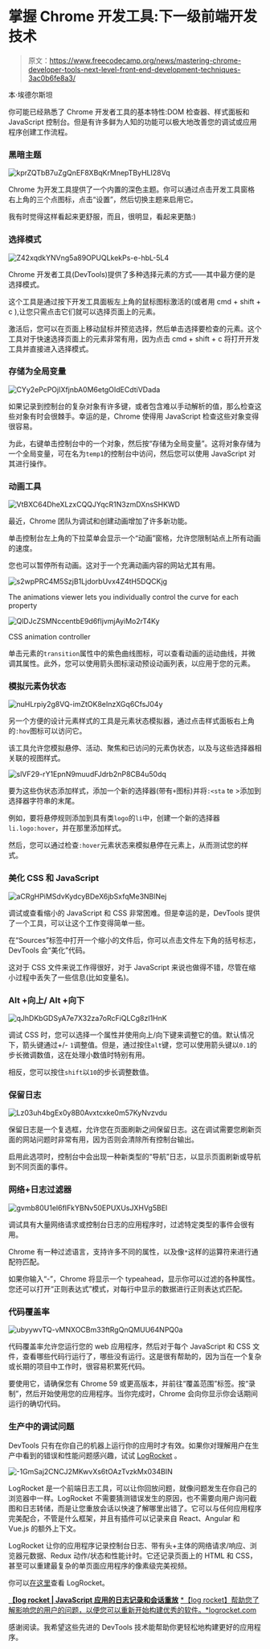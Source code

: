 # 掌握 Chrome 开发工具:下一级前端开发技术

> 原文：<https://www.freecodecamp.org/news/mastering-chrome-developer-tools-next-level-front-end-development-techniques-3ac0b6fe8a3/>

本·埃德尔斯坦

你可能已经熟悉了 Chrome 开发者工具的基本特性:DOM 检查器、样式面板和 JavaScript 控制台。但是有许多鲜为人知的功能可以极大地改善您的调试或应用程序创建工作流程。

### 黑暗主题

![kprZQTbB7uZgQnEF8XBqKrMnepTByHLI28Vq](img/58778d3a80582279c7125840660f91dc.png)

Chrome 为开发工具提供了一个内置的深色主题。你可以通过点击开发工具窗格右上角的三个点图标，点击“设置”，然后切换主题来启用它。

我有时觉得这样看起来更舒服，而且，很明显，看起来更酷:)

### 选择模式

![Z42xqdkYNVng5a89OPUQLkekPs-e-hbL-5L4](img/dd87ebb2979f958148a21fbeb6aeb744.png)

Chrome 开发者工具(DevTools)提供了多种选择元素的方式——其中最方便的是选择模式。

这个工具是通过按下开发工具面板左上角的鼠标图标激活的(或者用 cmd + shift + c ),让您只需点击它们就可以选择页面上的元素。

激活后，您可以在页面上移动鼠标并预览选择，然后单击选择要检查的元素。这个工具对于快速选择页面上的元素非常有用，因为点击 cmd + shift + c 将打开开发工具并直接进入选择模式。

### 存储为全局变量

![CYy2ePcPOjIXfjnbA0M6etgOIdECdtiVDada](img/bfddad0008b7fa9e7f29b56641669640.png)

如果记录到控制台的复杂对象有许多键，或者包含难以手动解析的值，那么检查这些对象有时会很棘手。幸运的是，Chrome 使得用 JavaScript 检查这些对象变得很容易。

为此，右键单击控制台中的一个对象，然后按“存储为全局变量”。这将对象存储为一个全局变量，可在名为`temp1`的控制台中访问，然后您可以使用 JavaScript 对其进行操作。

### 动画工具

![VtBXC64DheXLzxCQQJYqcR1N3zmDXnsSHKWD](img/4674d03cdfc2adea85b9f24e03702925.png)

最近，Chrome 团队为调试和创建动画增加了许多新功能。

单击控制台左上角的下拉菜单会显示一个“动画”窗格，允许您限制站点上所有动画的速度。

您也可以暂停所有动画。这对于一个充满动画内容的网站尤其有用。

![s2wpPRC4M5SzjB1LjdorbUvx4Z4tH5DQCKjg](img/70db768f5129b8d017eab9e50df0a4b5.png)

The animations viewer lets you individually control the curve for each property

![QlDJcZSMNccentbE9d6fIjvmjAyiMo2rT4Ky](img/71247e6e84be1affa5bf6db8c5c02505.png)

CSS animation controller

单击元素的`transition`属性中的紫色曲线图标，可以查看动画的运动曲线，并微调其属性。此外，您可以使用箭头图标滚动预设动画列表，以应用于您的元素。

### 模拟元素伪状态

![nuHLrpiy2g8VQ-imZtOK8eInzXGq6CfsJ04y](img/440b1385959261b3cd0fc45194fa9e45.png)

另一个方便的设计元素样式的工具是元素状态模拟器，通过点击样式面板右上角的`:hov`图标可以访问它。

该工具允许您模拟悬停、活动、聚焦和已访问的元素伪状态，以及与这些选择器相关联的视图样式。

![slVF29-rY1EpnN9muudFJdrb2nP8CB4u50dq](img/9545f423a588c9df31bda10948b457a5.png)

要为这些伪状态添加样式，添加一个新的选择器(带有`+`图标)并将`:<sta` te >添加到选择器字符串的末尾。

例如，要将悬停规则添加到具有类`logo`的`li`中，创建一个新的选择器`li.logo:hover`，并在那里添加样式。

然后，您可以通过检查`:hover`元素状态来模拟悬停在元素上，从而测试您的样式。

### 美化 CSS 和 JavaScript

![aCRgHPiMSdvKydcyBDeX6jbSxfqMe3NBlNej](img/dd3bab6ca4acf81bd57ac229b0af9a84.png)

调试或查看缩小的 JavaScript 和 CSS 非常困难。但是幸运的是，DevTools 提供了一个工具，可以让这个工作变得简单一些。

在“Sources”标签中打开一个缩小的文件后，你可以点击文件左下角的括号标志，DevTools 会“美化”代码。

这对于 CSS 文件来说工作得很好，对于 JavaScript 来说也做得不错，尽管在缩小过程中丢失了一些信息(比如变量名)。

### Alt +向上/ Alt +向下

![qJhDKbGDSyA7e7X32za7oRcFiQLCg8zI1HnK](img/9149db4bcd38bb8ddda67a14be7d94a1.png)

调试 CSS 时，您可以选择一个属性并使用向上/向下键来调整它的值。默认情况下，箭头键通过+/- `1`调整值。但是，通过按住`alt`键，您可以使用箭头键以`0.1`的步长微调数值，这在处理小数值时特别有用。

相反，您可以按住`shift`以`10`的步长调整数值。

### 保留日志

![Lz03uh4bgEx0y8B0Avxtcxke0m57KyNvzvdu](img/5a54ca4d797debbd9ffbf0735097b125.png)

保留日志是一个复选框，允许您在页面刷新之间保留日志。这在调试需要您刷新页面的网站问题时非常有用，因为否则会清除所有控制台输出。

启用此选项时，控制台中会出现一种新类型的“导航”日志，以显示页面刷新或导航到不同页面的事件。

### 网络+日志过滤器

![gvmb80U1el6fIFkYBNv50EPUXUsJXHVg5BEl](img/dcfe79d0fd1538196f197b9bb9c7391a.png)

调试具有大量网络请求或控制台日志的应用程序时，过滤特定类型的事件会很有用。

Chrome 有一种过滤语言，支持许多不同的属性，以及像`*`这样的运算符来进行通配符匹配。

如果你输入“-”，Chrome 将显示一个 typeahead，显示你可以过滤的各种属性。您还可以打开“正则表达式”模式，对每行中显示的数据进行正则表达式匹配。

### 代码覆盖率

![ubyywvTQ-vMNXOCBm33ftRgQnQMUU64NPQ0a](img/d3025a5c8ad245516dd77a138cb71fe9.png)

代码覆盖率允许您运行您的 web 应用程序，然后对于每个 JavaScript 和 CSS 文件，查看哪些代码行运行了，哪些没有运行。这是很有帮助的，因为当在一个复杂或长期的项目中工作时，很容易积累死代码。

要使用它，请确保您有 Chrome 59 或更高版本，并前往“覆盖范围”标签。按“录制”，然后开始使用您的应用程序。当你完成时，Chrome 会向你显示你会话期间运行的确切代码。

### 生产中的调试问题

DevTools 只有在你自己的机器上运行你的应用时才有效。如果你对理解用户在生产中看到的错误和性能问题感兴趣，试试 [LogRocket](https://logrocket.com) 。

![-1GmSaj2CNCJ2MKwvXs6tOAzTvzkMx034BIN](img/3e09c2f5032c1bcc4c054d17d4744c3d.png)

LogRocket 是一个前端日志工具，可以让你回放问题，就像问题发生在你自己的浏览器中一样。LogRocket 不需要猜测错误发生的原因，也不需要向用户询问截图和日志转储，而是让您重放会话以快速了解哪里出错了。它可以与任何应用程序完美配合，不管是什么框架，并且有插件可以记录来自 React、Angular 和 Vue.js 的额外上下文。

LogRocket 让你的应用程序记录控制台日志、带有头+主体的网络请求/响应、浏览器元数据、Redux 动作/状态和性能计时。它还记录页面上的 HTML 和 CSS，甚至可以重建最复杂的单页面应用程序的像素级完美视频。

你可以[在这里](https://logrocket.com/)查看 LogRocket。

[**【log rocket | JavaScript 应用的日志记录和会话重放**](https://logrocket.com)
[*【log rocket】帮助您了解影响您的用户的问题，以便您可以重新开始构建优秀的软件。*logrocket.com](https://logrocket.com)

感谢阅读。我希望这些先进的 DevTools 技术能帮助你更轻松地构建更好的应用程序。